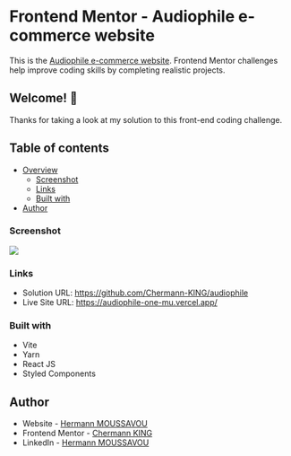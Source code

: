 # Frontend Mentor - Audiophile e-commerce website

This is the [Audiophile e-commerce website](https://www.frontendmentor.io/challenges/audiophile-ecommerce-website-C8cuSd_wx). Frontend Mentor challenges help improve coding skills by completing realistic projects.

## Welcome! 👋

Thanks for taking a look at my solution to this front-end coding challenge.

## Table of contents

- [Overview](#overview)
  - [Screenshot](#screenshot)
  - [Links](#links)
  - [Built with](#built-with)
- [Author](#author)

### Screenshot

![](../assets/audiophile-printscreen.png)

### Links

- Solution URL: https://github.com/Chermann-KING/audiophile
- Live Site URL: https://audiophile-one-mu.vercel.app/

### Built with

- Vite
- Yarn
- React JS
- Styled Components

## Author

- Website - [Hermann MOUSSAVOU](https://hermann-moussavou.com)
- Frontend Mentor - [Chermann KING](https://www.frontendmentor.io/profile/Chermann-KING)
- LinkedIn - [Hermann MOUSSAVOU](https://www.linkedin.com/in/hermann-moussavou)
